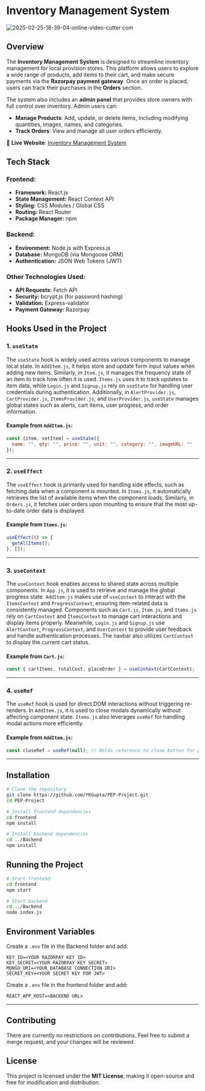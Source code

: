 # Inventory Management System

![2025-02-25-18-39-04-_online-video-cutter com_](https://github.com/user-attachments/assets/44429883-1a77-4a0a-961e-a14bbd26b2e8)

## Overview
The **Inventory Management System** is designed to streamline inventory management for local provision stores. This platform allows users to explore a wide range of products, add items to their cart, and make secure payments via the **Razorpay payment gateway**. Once an order is placed, users can track their purchases in the **Orders** section.

The system also includes an **admin panel** that provides store owners with full control over inventory. Admin users can:
- **Manage Products**: Add, update, or delete items, including modifying quantities, images, names, and categories.
- **Track Orders**: View and manage all user orders efficiently.

🔗 **Live Website**: [Inventory Management System](https://ravi-traders.netlify.app/)

## Tech Stack
### **Frontend:**
- **Framework:** React.js
- **State Management:** React Context API
- **Styling:** CSS Modules / Global CSS
- **Routing:** React Router
- **Package Manager:** npm

### **Backend:**
- **Environment:** Node.js with Express.js
- **Database:** MongoDB (via Mongoose ORM)
- **Authentication:** JSON Web Tokens (JWT)

### **Other Technologies Used:**
- **API Requests:** Fetch API
- **Security:** bcrypt.js (for password hashing)
- **Validation:** Express-validator
- **Payment Gateway:** Razorpay

## **Hooks Used in the Project**
### 1. `useState`
The `useState` hook is widely used across various components to manage local state. In `AddItem.js`, it helps store and update form input values when adding new items. Similarly, in `Item.js`, it manages the frequency state of an item to track how often it is used. `Items.js` uses it to track updates to item data, while `Login.js` and `Signup.js` rely on `useState` for handling user credentials during authentication. Additionally, in `AlertProvider.js`, `CartProvider.js`, `ItemsProvider.js`, and `UserProvider.js`, `useState` manages global states such as alerts, cart items, user progress, and order information.

#### Example from `AddItem.js`:
```js
const [item, setItem] = useState({
  name: "", qty: "", price: "", unit: "", category: "", imageURL: ""
});
```

---

### 2. `useEffect`
The `useEffect` hook is primarily used for handling side effects, such as fetching data when a component is mounted. In `Items.js`, it automatically retrieves the list of available items when the component loads. Similarly, in `Orders.js`, it fetches user orders upon mounting to ensure that the most up-to-date order data is displayed.

#### Example from `Items.js`:
```js
useEffect(() => {
  getAllItems();
}, []);
```

---

### 3. `useContext`
The `useContext` hook enables access to shared state across multiple components. In `App.js`, it is used to retrieve and manage the global progress state. `AddItem.js` makes use of `useContext` to interact with the `ItemsContext` and `ProgressContext`, ensuring item-related data is consistently managed. Components such as `Cart.js`, `Item.js`, and `Items.js` rely on `CartContext` and `ItemsContext` to manage cart interactions and display items properly. Meanwhile, `Login.js` and `Signup.js` use `AlertContext`, `ProgressContext`, and `UserContext` to provide user feedback and handle authentication processes. The navbar also utilizes `CartContext` to display the current cart status.

#### Example from `Cart.js`:
```js
const { cartItems, totalCost, placeOrder } = useContext(CartContext);
```

---

### 4. `useRef`
The `useRef` hook is used for direct DOM interactions without triggering re-renders. In `AddItem.js`, it is used to close modals dynamically without affecting component state. `Items.js` also leverages `useRef` for handling modal actions more efficiently.

#### Example from `AddItem.js`:
```js
const closeRef = useRef(null); // Holds reference to close button for popup modal
```

---

## **Installation**
```sh
# Clone the repository
git clone https://github.com/YKGupta/PEP-Project.git
cd PEP-Project

# Install frontend dependencies
cd frontend
npm install

# Install backend dependencies
cd ../Backend
npm install
```

## **Running the Project**
```sh
# Start frontend
cd frontend
npm start

# Start backend
cd ../Backend
node index.js
```

## **Environment Variables**
Create a `.env` file in the Backend folder and add:
```
KEY_ID=<YOUR RAZORPAY KEY ID>
KEY_SECRET=<YOUR RAZORPAY KEY SECRET>
MONGO_URI=<YOUR DATABASE CONNECTION URI>
SECRET_KEY=<YOUR SECRET KEY FOR JWT>
```

Create a `.env` file in the frontend folder and add:
```
REACT_APP_HOST=<BACKEND URL>
```

---

## **Contributing**
There are currently no restrictions on contributions. Feel free to submit a merge request, and your changes will be reviewed.

## **License**
This project is licensed under the **MIT License**, making it open-source and free for modification and distribution.
